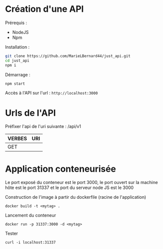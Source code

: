 # Création d'une API

Prérequis :
- NodeJS
- Npm

Installation :

```bash
git clone https://github.com/MarieLBernard44/just_api.git
cd just_api
npm i
```

Démarrage :

```bash
npm start
```

Accès à l'API sur l'url : `http://localhost:3000`

# Urls de l'API

Préfixer l'api de l'uri suivante : /api/v1

| VERBES | URI        | 
|--------|------------|
| GET    |    



# Application conteneurisée

Le port exposé du conteneur est le port 3000, le port ouvert sur la machine hôte est le port 31337 et le port du serveur node JS est le 3000 

Construction de l'image à partir du dockerfile (racine de l'application)

```docker build -t <mytag> .``` 

Lancement du conteneur

```docker run -p 31337:3000 -d <mytag>``` 

Tester 

```curl -i localhost:31337```

